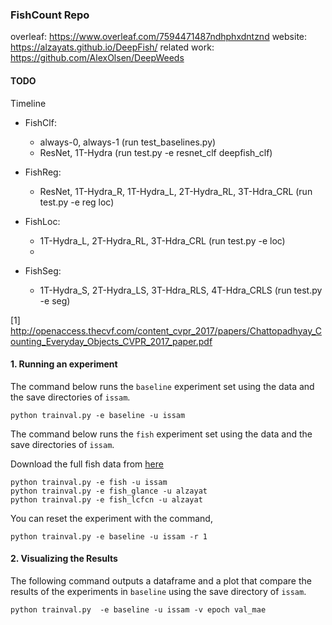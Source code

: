 ### FishCount Repo
overleaf: https://www.overleaf.com/7594471487ndhphxdntznd
website:  https://alzayats.github.io/DeepFish/
related work: https://github.com/AlexOlsen/DeepWeeds
#### TODO

Timeline
- FishClf:
  - always-0, always-1 (run test_baselines.py)
  - ResNet, 1T-Hydra (run test.py -e resnet_clf deepfish_clf)

- FishReg:
  - ResNet, 1T-Hydra_R, 1T-Hydra_L, 2T-Hydra_RL, 3T-Hdra_CRL  (run test.py -e reg loc)

- FishLoc:
  - 1T-Hydra_L,  2T-Hydra_RL, 3T-Hdra_CRL  (run test.py -e loc)
  - 
- FishSeg:
  - 1T-Hydra_S,  2T-Hydra_LS, 3T-Hdra_RLS, 4T-Hdra_CRLS  (run test.py -e seg)

[1] http://openaccess.thecvf.com/content_cvpr_2017/papers/Chattopadhyay_Counting_Everyday_Objects_CVPR_2017_paper.pdf

#### 1. Running an experiment
The command below runs the `baseline` experiment set using the data and the save
directories of `issam`. 
```
python trainval.py -e baseline -u issam
```
The command below runs the `fish` experiment set using the data and the save
directories of `issam`. 

Download the full fish data from [here](https://cloudstor.aarnet.edu.au/plus/s/FDRH0b9NfzHks7e/download?path=%2FAlzayat&files=Public_JCU_Fish.zip)
```
python trainval.py -e fish -u issam
python trainval.py -e fish_glance -u alzayat
python trainval.py -e fish_lcfcn -u alzayat
```

You can reset the experiment with the command,
```
python trainval.py -e baseline -u issam -r 1
```

#### 2. Visualizing the Results
The following command outputs a dataframe and a plot 
that compare the results of the experiments in `baseline` 
using the save directory of `issam`.

```
python trainval.py  -e baseline -u issam -v epoch val_mae 
```


